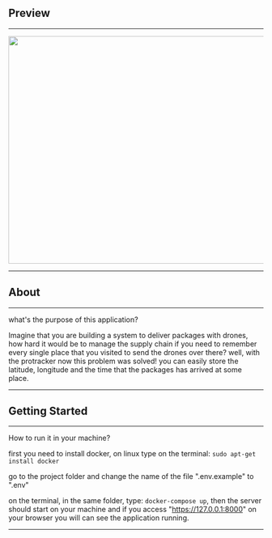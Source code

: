 ## Preview
---

<div align="center">
<img src="https://media.giphy.com/media/Xjis5mTHecLI3g7Tqc/giphy.gif" width="750" height="450" />
</div>

---
## About
---

what's the purpose of this application?

Imagine that you are building a system to deliver packages with drones, how hard it would be to manage the supply chain if you need to remember every single
place that you visited to send the drones over there? well, with the protracker now this problem was solved! you can easily store the latitude, longitude and the
time that the packages has arrived at some place.

---
## Getting Started
---

How to run it in your machine?

first you need to install docker, on linux type on the terminal: `sudo apt-get install docker`

go to the project folder and change the name of the file ".env.example" to ".env"

on the terminal, in the same folder, type: `docker-compose up`, then the server should start on your machine and
if you access "https://127.0.0.1:8000" on your browser you will can see the application running.

---
